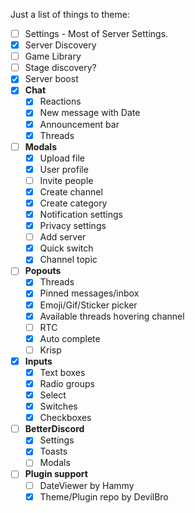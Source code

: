 Just a list of things to theme:

- [ ] Settings - Most of Server Settings.
- [x] Server Discovery
- [ ] Game Library
- [ ] Stage discovery?
- [x] Server boost
- [x] **Chat**
	- [x] Reactions
	- [x] New message with Date
	- [x] Announcement bar
	- [x] Threads
- [ ] **Modals**
	- [x] Upload file
	- [x] User profile
	- [ ] Invite people
	- [x] Create channel
	- [x] Create category
	- [x] Notification settings
	- [x] Privacy settings
	- [ ] Add server
	- [x] Quick switch
	- [x] Channel topic
- [ ] **Popouts**
	- [x] Threads
	- [x] Pinned messages/inbox
	- [x] Emoji/Gif/Sticker picker
	- [x] Available threads hovering channel
	- [ ] RTC
	- [x] Auto complete
	- [ ] Krisp
- [x] **Inputs**
	- [x] Text boxes
	- [x] Radio groups
	- [x] Select
	- [x] Switches
	- [x] Checkboxes
- [ ] **BetterDiscord**
	- [x] Settings
	- [x] Toasts
	- [ ] Modals
- [ ] **Plugin support**
	- [ ] DateViewer by Hammy
	- [x] Theme/Plugin repo by DevilBro